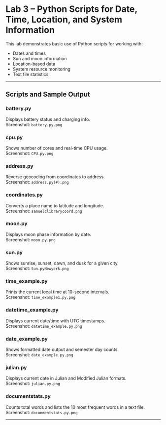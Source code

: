 # Lab 3 – Python Scripts for Date, Time, Location, and System Information

This lab demonstrates basic use of Python scripts for working with:

- Dates and times
- Sun and moon information
- Location-based data
- System resource monitoring
- Text file statistics

---

## Scripts and Sample Output

### battery.py
Displays battery status and charging info.  
Screenshot: `battery.py.png`

### cpu.py
Shows number of cores and real-time CPU usage.  
Screenshot: `CPU.py.png`

### address.py
Reverse geocoding from coordinates to address.  
Screenshot: `address.py(#).png`

### coordinates.py
Converts a place name to latitude and longitude.  
Screenshot: `samuelclibrarycoord.png`

### moon.py
Displays moon phase information by date.  
Screenshot: `moon.py.png`

### sun.py
Shows sunrise, sunset, dawn, and dusk for a given city.  
Screenshot: `Sun.pyNewyork.png`

### time_example.py
Prints the current local time at 10-second intervals.  
Screenshot: `time_example1.py.png`

### datetime_example.py
Displays current date/time with UTC timestamps.  
Screenshot: `datetime_example.py.png`

### date_example.py
Shows formatted date output and semester day counts.  
Screenshot: `date_example.py.png`

### julian.py
Displays current date in Julian and Modified Julian formats.  
Screenshot: `julian.py.png`

### documentstats.py
Counts total words and lists the 10 most frequent words in a text file.  
Screenshot: `docunmentstats.py.png`

---



